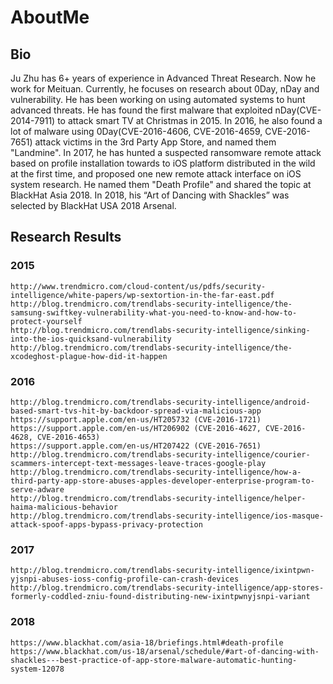 # AboutMe

## Bio
Ju Zhu has 6+ years of experience in Advanced Threat Research. Now he work for Meituan. Currently, he focuses on research about 0Day, nDay and vulnerability. He has been working on using automated systems to hunt advanced threats. He has found the first malware that exploited nDay(CVE-2014-7911) to attack smart TV at Christmas in 2015. In 2016, he also found a lot of malware using 0Day(CVE-2016-4606, CVE-2016-4659, CVE-2016-7651) attack victims in the 3rd Party App Store, and named them "Landmine". In 2017, he has hunted a suspected ransomware remote attack based on profile installation towards to iOS platform distributed in the wild at the first time, and proposed one new remote attack interface on iOS system research. He named them "Death Profile" and shared the topic at BlackHat Asia 2018. In 2018, his “Art of Dancing with Shackles” was selected by BlackHat USA 2018 Arsenal.

## Research Results

### 2015
```
http://www.trendmicro.com/cloud-content/us/pdfs/security-intelligence/white-papers/wp-sextortion-in-the-far-east.pdf
http://blog.trendmicro.com/trendlabs-security-intelligence/the-samsung-swiftkey-vulnerability-what-you-need-to-know-and-how-to-protect-yourself
http://blog.trendmicro.com/trendlabs-security-intelligence/sinking-into-the-ios-quicksand-vulnerability
http://blog.trendmicro.com/trendlabs-security-intelligence/the-xcodeghost-plague-how-did-it-happen
```

### 2016
```
http://blog.trendmicro.com/trendlabs-security-intelligence/android-based-smart-tvs-hit-by-backdoor-spread-via-malicious-app
https://support.apple.com/en-us/HT205732 (CVE-2016-1721)
https://support.apple.com/en-us/HT206902 (CVE-2016-4627, CVE-2016-4628, CVE-2016-4653)
https://support.apple.com/en-us/HT207422 (CVE-2016-7651)
http://blog.trendmicro.com/trendlabs-security-intelligence/courier-scammers-intercept-text-messages-leave-traces-google-play
http://blog.trendmicro.com/trendlabs-security-intelligence/how-a-third-party-app-store-abuses-apples-developer-enterprise-program-to-serve-adware
http://blog.trendmicro.com/trendlabs-security-intelligence/helper-haima-malicious-behavior
http://blog.trendmicro.com/trendlabs-security-intelligence/ios-masque-attack-spoof-apps-bypass-privacy-protection
```

### 2017
```
http://blog.trendmicro.com/trendlabs-security-intelligence/ixintpwn-yjsnpi-abuses-ioss-config-profile-can-crash-devices
http://blog.trendmicro.com/trendlabs-security-intelligence/app-stores-formerly-coddled-zniu-found-distributing-new-ixintpwnyjsnpi-variant
```

### 2018
```
https://www.blackhat.com/asia-18/briefings.html#death-profile
https://www.blackhat.com/us-18/arsenal/schedule/#art-of-dancing-with-shackles---best-practice-of-app-store-malware-automatic-hunting-system-12078
```
